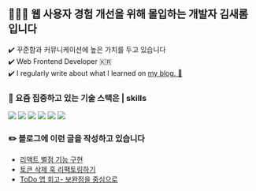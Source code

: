 ## 👩🏻‍💻  웹 사용자 경험 개선을 위해 몰입하는 개발자 김새롬입니다 
 ✔️ 꾸준함과 커뮤니케이션에 높은 가치를 두고 있습니다 <br />
 ✔️ Web Frontend Developer 🇰🇷 <br />
 ✔️ I regularly write about what I learned on [my blog. 👀](https://velog.io/@sagesrkim)


### 📌 요즘 집중하고 있는 기술 스택은 | skills 
<p>
 <img src="https://img.shields.io/badge/typescript-255dbb?style=for-the-badge&logo=firebase&logoColor=white">
 <img src="https://img.shields.io/badge/Next.js-000000?style=for-the-badge&logo=Next.js&logoColor=white"/>
 <img src="https://img.shields.io/badge/react-Aedffb?style=for-the-badge&logo=react&logoColor=black">
 <img src="https://img.shields.io/badge/javascript-Deba54?style=for-the-badge&logo=javascript&logoColor=black">
 <img src="https://img.shields.io/badge/html5-D02a03?style=for-the-badge&logo=html5&logoColor=white"> 
  <img src="https://img.shields.io/badge/css-0f1350?style=for-the-badge&logo=css3&logoColor=white"> 
</p>


### ✏️ 블로그에 이런 글을 작성하고 있습니다
* [리액트 별점 기능 구현](https://velog.io/@sagesrkim/next.js-%EB%B3%84%EC%A0%90-%EA%B8%B0%EB%8A%A5-%EA%B5%AC%ED%98%84)
* [토큰 삭제 훅 리팩토링하기](https://velog.io/@sagesrkim/Next.js-%EC%B9%B4%EC%B9%B4%EC%98%A4-%EB%A1%9C%EA%B7%B8%EC%9D%B8-%EA%B5%AC%ED%98%84%ED%95%98%EA%B8%B0-w-spring-3-%ED%86%A0%ED%81%B0-%EC%82%AD%EC%A0%9C-%ED%9B%85-%EB%A6%AC%ED%8C%A9%ED%86%A0%EB%A7%81%ED%95%98%EA%B8%B0)
* [ToDo 앱 회고- 보완점을 중심으로](https://blog.naver.com/saltypicnic/223001278273) <br />

